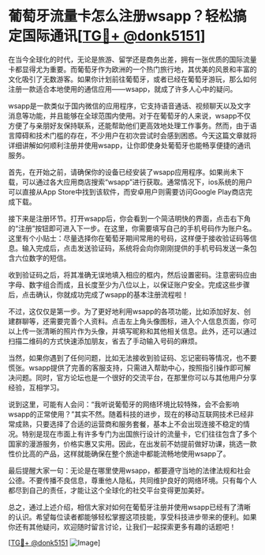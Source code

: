 # 葡萄牙流量卡怎么注册wsapp？轻松搞定国际通讯[[TG💪+ @donk5151](https://t.me/s/donk5151)]

在当今全球化的时代，无论是旅游、留学还是商务出差，拥有一张优质的国际流量卡都显得尤为重要。而葡萄牙作为欧洲的一个热门旅行地，其优美的风景和丰富的文化吸引了无数游客。如果你计划前往葡萄牙，或者已经在葡萄牙游玩，那么如何注册一款适合本地使用的通信应用——wsapp，就成了许多人心中的疑问。

wsapp是一款类似于国内微信的应用程序，它支持语音通话、视频聊天以及文字消息等功能，并且能够在全球范围内使用。对于在葡萄牙的人来说，wsapp不仅方便了与亲朋好友保持联系，还能帮助他们更高效地处理工作事务。然而，由于语言障碍和技术门槛的存在，不少用户在初次尝试时会感到困惑。今天这篇文章就将详细讲解如何顺利注册并使用wsapp，让你即使身处葡萄牙也能畅享便捷的通讯服务。

首先，在开始之前，请确保你的设备已经安装了wsapp应用程序。如果尚未下载，可以通过各大应用商店搜索“wsapp”进行获取。通常情况下，ios系统的用户可以直接从App Store中找到该软件，而安卓用户则需要访问Google Play商店完成下载。

接下来是注册环节。打开wsapp后，你会看到一个简洁明快的界面，点击右下角的“注册”按钮即可进入下一步。在这里，你需要填写自己的手机号码作为账户名。这里有个小贴士：尽量选择你在葡萄牙期间常用的号码，这样便于接收验证码等信息。输入完成后，点击发送验证码，系统将会向你刚刚提供的手机号码发送一条包含六位数字的短信。

收到验证码之后，将其准确无误地填入相应的框内，然后设置密码。注意密码应由字母、数字组合而成，且长度至少为八位以上，以保证账户安全。完成这些步骤后，点击确认，你就成功完成了wsapp的基本注册流程啦！

不过，这仅仅是第一步。为了更好地利用wsapp的各项功能，比如添加好友、创建群聊等，还需要完善个人资料。点击左上角头像图标，进入个人信息页面，你可以上传一张清晰的照片作为头像，并填写昵称和其他相关信息。此外，还可以通过扫描二维码的方式快速添加朋友，省去了手动输入号码的麻烦。

当然，如果你遇到了任何问题，比如无法接收到验证码、忘记密码等情况，也不要慌张。wsapp提供了完善的客服支持，只需进入帮助中心，按照指引操作即可解决问题。同时，官方论坛也是一个很好的交流平台，在那里你可以与其他用户分享经验，互相学习。

说到这里，可能有人会问：“我听说葡萄牙的网络环境比较特殊，会不会影响wsapp的正常使用？”其实不然。随着科技的进步，现在的移动互联网技术已经非常成熟，只要选择了合适的运营商和服务套餐，基本上不会出现连接不稳定的情况。特别是现在市面上有许多专门为出国旅行设计的流量卡，它们往往包含了多个国家的漫游服务，价格实惠又实用。因此，在出发前不妨提前做好功课，挑选一款性价比高的产品，这样就能确保在整个旅途中都能流畅地使用wsapp了。

最后提醒大家一句：无论是在哪里使用wsapp，都要遵守当地的法律法规和社会公德。不要传播不良信息，尊重他人隐私，共同维护良好的网络环境。只有每个人都尽到自己的责任，才能让这个全球化的社交平台变得更加美好。

总之，通过上述介绍，相信大家对如何在葡萄牙注册并使用wsapp已经有了清晰的认识。希望每位读者都能够轻松掌握这项技能，享受科技进步带来的便利。如果你还有其他疑问，欢迎随时留言讨论，让我们一起探索更多有趣的话题吧！

[[TG💪+ @donk5151](https://t.me/s/donk5151) ![Image](https://i.postimg.cc/rwNCRYN7/Snipaste-2025-04-30-17-27-05.png)]